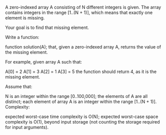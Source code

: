 A zero-indexed array A consisting of N different integers is given. The array contains integers in the range [1..(N + 1)], which means that exactly one element is missing.

Your goal is to find that missing element.

Write a function:

function solution(A);
that, given a zero-indexed array A, returns the value of the missing element.

For example, given array A such that:

  A[0] = 2
  A[1] = 3
  A[2] = 1
  A[3] = 5
the function should return 4, as it is the missing element.

Assume that:

N is an integer within the range [0..100,000];
the elements of A are all distinct;
each element of array A is an integer within the range [1..(N + 1)].
Complexity:

expected worst-case time complexity is O(N);
expected worst-case space complexity is O(1), beyond input storage (not counting the storage required for input arguments).
